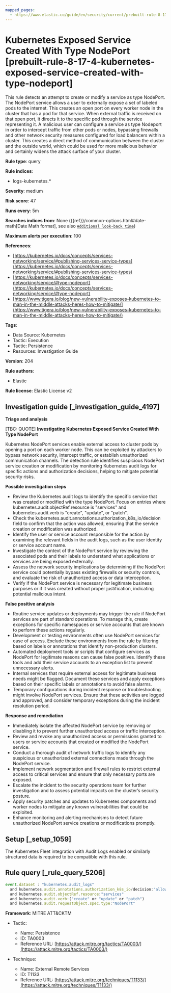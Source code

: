 ```yaml
---
mapped_pages:
  - https://www.elastic.co/guide/en/security/current/prebuilt-rule-8-17-4-kubernetes-exposed-service-created-with-type-nodeport.html
---
```


# Kubernetes Exposed Service Created With Type NodePort [prebuilt-rule-8-17-4-kubernetes-exposed-service-created-with-type-nodeport]

This rule detects an attempt to create or modify a service as type NodePort. The NodePort service allows a user to externally expose a set of labeled pods to the internet. This creates an open port on every worker node in the cluster that has a pod for that service. When external traffic is received on that open port, it directs it to the specific pod through the service representing it. A malicious user can configure a service as type Nodeport in order to intercept traffic from other pods or nodes, bypassing firewalls and other network security measures configured for load balancers within a cluster. This creates a direct method of communication between the cluster and the outside world, which could be used for more malicious behavior and certainly widens the attack surface of your cluster.

**Rule type**: query

**Rule indices**:

* logs-kubernetes.*

**Severity**: medium

**Risk score**: 47

**Runs every**: 5m

**Searches indices from**: None ({{ref}}/common-options.html#date-math[Date Math format], see also [`Additional look-back time`](docs-content://solutions/security/detect-and-alert/create-detection-rule.md#rule-schedule))

**Maximum alerts per execution**: 100

**References**:

* [https://kubernetes.io/docs/concepts/services-networking/service/#publishing-services-service-types](https://kubernetes.io/docs/concepts/services-networking/service/#publishing-services-service-types)
* [https://kubernetes.io/docs/concepts/services-networking/service/#type-nodeport](https://kubernetes.io/docs/concepts/services-networking/service/#type-nodeport)
* [https://www.tigera.io/blog/new-vulnerability-exposes-kubernetes-to-man-in-the-middle-attacks-heres-how-to-mitigate/](https://www.tigera.io/blog/new-vulnerability-exposes-kubernetes-to-man-in-the-middle-attacks-heres-how-to-mitigate/)

**Tags**:

* Data Source: Kubernetes
* Tactic: Execution
* Tactic: Persistence
* Resources: Investigation Guide

**Version**: 204

**Rule authors**:

* Elastic

**Rule license**: Elastic License v2

## Investigation guide [_investigation_guide_4197]

**Triage and analysis**

[TBC: QUOTE]
**Investigating Kubernetes Exposed Service Created With Type NodePort**

Kubernetes NodePort services enable external access to cluster pods by opening a port on each worker node. This can be exploited by attackers to bypass network security, intercept traffic, or establish unauthorized communication channels. The detection rule identifies suspicious NodePort service creation or modification by monitoring Kubernetes audit logs for specific actions and authorization decisions, helping to mitigate potential security risks.

**Possible investigation steps**

* Review the Kubernetes audit logs to identify the specific service that was created or modified with the type NodePort. Focus on entries where kubernetes.audit.objectRef.resource is "services" and kubernetes.audit.verb is "create", "update", or "patch".
* Check the kubernetes.audit.annotations.authorization_k8s_io/decision field to confirm that the action was allowed, ensuring that the service creation or modification was authorized.
* Identify the user or service account responsible for the action by examining the relevant fields in the audit logs, such as the user identity or service account name.
* Investigate the context of the NodePort service by reviewing the associated pods and their labels to understand what applications or services are being exposed externally.
* Assess the network security implications by determining if the NodePort service could potentially bypass existing firewalls or security controls, and evaluate the risk of unauthorized access or data interception.
* Verify if the NodePort service is necessary for legitimate business purposes or if it was created without proper justification, indicating potential malicious intent.

**False positive analysis**

* Routine service updates or deployments may trigger the rule if NodePort services are part of standard operations. To manage this, create exceptions for specific namespaces or service accounts that are known to perform these actions regularly.
* Development or testing environments often use NodePort services for ease of access. Exclude these environments from the rule by filtering based on labels or annotations that identify non-production clusters.
* Automated deployment tools or scripts that configure services as NodePort for legitimate reasons can cause false positives. Identify these tools and add their service accounts to an exception list to prevent unnecessary alerts.
* Internal services that require external access for legitimate business needs might be flagged. Document these services and apply exceptions based on their specific labels or annotations to avoid false alarms.
* Temporary configurations during incident response or troubleshooting might involve NodePort services. Ensure that these activities are logged and approved, and consider temporary exceptions during the incident resolution period.

**Response and remediation**

* Immediately isolate the affected NodePort service by removing or disabling it to prevent further unauthorized access or traffic interception.
* Review and revoke any unauthorized access or permissions granted to users or service accounts that created or modified the NodePort service.
* Conduct a thorough audit of network traffic logs to identify any suspicious or unauthorized external connections made through the NodePort service.
* Implement network segmentation and firewall rules to restrict external access to critical services and ensure that only necessary ports are exposed.
* Escalate the incident to the security operations team for further investigation and to assess potential impacts on the cluster’s security posture.
* Apply security patches and updates to Kubernetes components and worker nodes to mitigate any known vulnerabilities that could be exploited.
* Enhance monitoring and alerting mechanisms to detect future unauthorized NodePort service creations or modifications promptly.


## Setup [_setup_1059]

The Kubernetes Fleet integration with Audit Logs enabled or similarly structured data is required to be compatible with this rule.


## Rule query [_rule_query_5206]

```js
event.dataset : "kubernetes.audit_logs"
  and kubernetes.audit.annotations.authorization_k8s_io/decision:"allow"
  and kubernetes.audit.objectRef.resource:"services"
  and kubernetes.audit.verb:("create" or "update" or "patch")
  and kubernetes.audit.requestObject.spec.type:"NodePort"
```

**Framework**: MITRE ATT&CKTM

* Tactic:

    * Name: Persistence
    * ID: TA0003
    * Reference URL: [https://attack.mitre.org/tactics/TA0003/](https://attack.mitre.org/tactics/TA0003/)

* Technique:

    * Name: External Remote Services
    * ID: T1133
    * Reference URL: [https://attack.mitre.org/techniques/T1133/](https://attack.mitre.org/techniques/T1133/)



